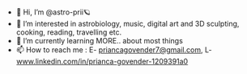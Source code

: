 - 👋 Hi, I’m @astro-prii🪐
- 👀 I’m interested in astrobiology, music, digital art and 3D sculpting, cooking, reading, travelling etc.
- 🌱 I’m currently learning MORE.. about most things
- 📫 How to reach me : E- priancagovender7@gmail.com, L- www.linkedin.com/in/prianca-govender-1209391a0

<!---
astro-prii/astro-prii is a ✨ special ✨ repository because its `README.md` (this file) appears on your GitHub profile.
You can click the Preview link to take a look at your changes.
--->
